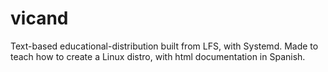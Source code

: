 vicand
======

Text-based educational-distribution built from LFS, with Systemd. Made to teach how to create a Linux distro, with html documentation in Spanish.
